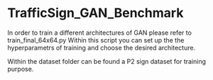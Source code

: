 # TrafficSign_GAN_Benchmark

In order to train a different architectures of GAN please refer to train_final_64x64.py
Within this script you can set up the the hyperparametrs of training and choose the desired architecture.

Within the dataset folder can be found a P2 sign dataset for training purpose.
